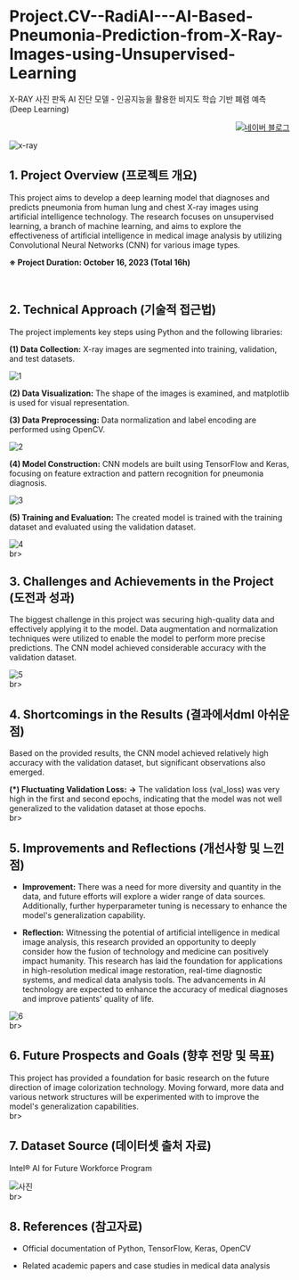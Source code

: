 # Project.CV--RadiAI---AI-Based-Pneumonia-Prediction-from-X-Ray-Images-using-Unsupervised-Learning
X-RAY 사진 판독 AI 진단 모델 - 인공지능을 활용한 비지도 학습 기반 폐렴 예측 (Deep Learning)
<p align="right">
  <a href="https://blog.naver.com/pixelwizard/223301470065">
    <img src="https://img.shields.io/badge/한국어%20번역본-03C75A?style=flat-square&logo=Naver&logoColor=white" alt="네이버 블로그">
  </a> </p>  
  
  ![x-ray](https://github.com/pixelwizard2/Project.CV--RadiAI---AI-Based-Pneumonia-Prediction-from-X-Ray-Images-using-Unsupervised-Learning/assets/138272416/6a5407c3-54c9-465d-8523-4d39c2c8e482)
​

## 1. Project Overview (프로젝트 개요)

This project aims to develop a deep learning model that diagnoses and predicts pneumonia from human lung and chest X-ray images using artificial intelligence technology. The research focuses on unsupervised learning, a branch of machine learning, and aims to explore the effectiveness of artificial intelligence in medical image analysis by utilizing Convolutional Neural Networks (CNN) for various image types.

**※ Project Duration: October 16, 2023 (Total 16h)**

​

## 2. Technical Approach (기술적 접근법)

The project implements key steps using Python and the following libraries:


**(1) Data Collection:** X-ray images are segmented into training, validation, and test datasets.

​![1](https://github.com/pixelwizard2/Project.CV--RadiAI---AI-Based-Pneumonia-Prediction-from-X-Ray-Images-using-Unsupervised-Learning/assets/138272416/14db077b-6b0b-4365-b6d6-dbddf33ca00e)


**(2) Data Visualization:** The shape of the images is examined, and matplotlib is used for visual representation.

**(3) Data Preprocessing:** Data normalization and label encoding are performed using OpenCV.

![2](https://github.com/pixelwizard2/Project.CV--RadiAI---AI-Based-Pneumonia-Prediction-from-X-Ray-Images-using-Unsupervised-Learning/assets/138272416/a5041267-cdbc-4489-9ea3-46e17d1681bd)
​

**(4) Model Construction:** CNN models are built using TensorFlow and Keras, focusing on feature extraction and pattern recognition for pneumonia diagnosis.

​![3](https://github.com/pixelwizard2/Project.CV--RadiAI---AI-Based-Pneumonia-Prediction-from-X-Ray-Images-using-Unsupervised-Learning/assets/138272416/b25af4e7-a094-4ae9-82e3-505ef5fa0a39)


**(5) Training and Evaluation:** The created model is trained with the training dataset and evaluated using the validation dataset.

​![4](https://github.com/pixelwizard2/Project.CV--RadiAI---AI-Based-Pneumonia-Prediction-from-X-Ray-Images-using-Unsupervised-Learning/assets/138272416/797fe782-4a20-4a5c-95e0-1f31607aa646)
<br> br>

## 3. Challenges and Achievements in the Project (도전과 성과)

The biggest challenge in this project was securing high-quality data and effectively applying it to the model. Data augmentation and normalization techniques were utilized to enable the model to perform more precise predictions. The CNN model achieved considerable accuracy with the validation dataset.

![5](https://github.com/pixelwizard2/Project.CV--RadiAI---AI-Based-Pneumonia-Prediction-from-X-Ray-Images-using-Unsupervised-Learning/assets/138272416/e0e393ef-7d95-45c7-a619-645889acf21c)
<br> br>

## 4. Shortcomings in the Results (결과에서dml 아쉬운 점)

Based on the provided results, the CNN model achieved relatively high accuracy with the validation dataset, but significant observations also emerged.

**(*) Fluctuating Validation Loss:**
 **→** The validation loss (val_loss) was very high in the first and second epochs, indicating that the model was not well generalized to the validation dataset at those epochs.
<br> br>

## 5. Improvements and Reflections (개선사항 및 느낀점)

- **Improvement:** There was a need for more diversity and quantity in the data, and future efforts will explore a wider range of data sources. Additionally, further hyperparameter tuning is necessary to enhance the model's generalization capability.

- **Reflection:** Witnessing the potential of artificial intelligence in medical image analysis, this research provided an opportunity to deeply consider how the fusion of technology and medicine can positively impact humanity. This research has laid the foundation for applications in high-resolution medical image restoration, real-time diagnostic systems, and medical data analysis tools. The advancements in AI technology are expected to enhance the accuracy of medical diagnoses and improve patients' quality of life.

​![6](https://github.com/pixelwizard2/Project.CV--RadiAI---AI-Based-Pneumonia-Prediction-from-X-Ray-Images-using-Unsupervised-Learning/assets/138272416/fe9b3f4f-b6b9-4a4c-9601-67b10fc4cff4)
<br> br>

## 6. Future Prospects and Goals (향후 전망 및 목표)

This project has provided a foundation for basic research on the future direction of image colorization technology. Moving forward, more data and various network structures will be experimented with to improve the model's generalization capabilities.
<br> br>

## 7. Dataset Source (데이터셋 출처 자료)

Intel® AI for Future Workforce Program

​![사진](https://github.com/pixelwizard2/Project.CV--RadiAI---AI-Based-Pneumonia-Prediction-from-X-Ray-Images-using-Unsupervised-Learning/assets/138272416/8e05f593-337e-48ae-aa5a-5076736a94c9)
<br> br>

## 8. References (참고자료)

- Official documentation of Python, TensorFlow, Keras, OpenCV

- Related academic papers and case studies in medical data analysis

